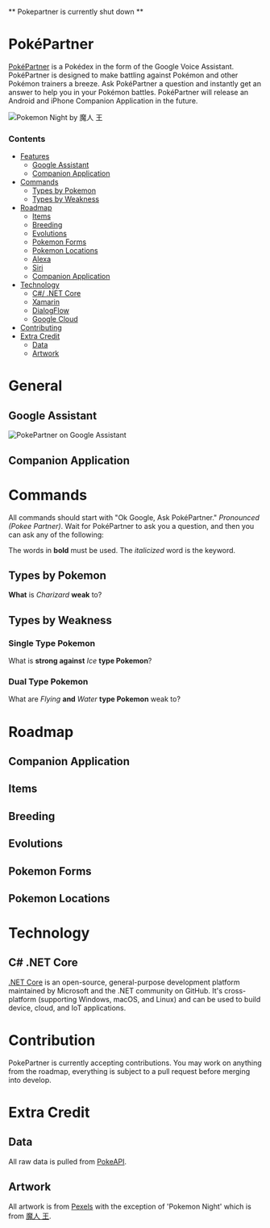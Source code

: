 ** Pokepartner is currently shut down **

# PokéPartner
[PokéPartner](https://www.pokepartner.co/) is a Pokédex in the form of the Google Voice Assistant. PokéPartner is designed to make battling against Pokémon and other Pokémon trainers a breeze. Ask PokéPartner a question and instantly get an answer to help you in your Pokémon battles. PokéPartner will release an Android and iPhone Companion Application in the future.

![Pokemon Night by 魔人 王](https://storage.googleapis.com/www.pokepartner.co/pokemon-night.jpg)

### Contents
* [Features](#)  
  * [Google Assistant](#)  
  * [Companion Application](#)  
* [Commands](#)  
  * [Types by Pokemon](#)
  * [Types by Weakness](#)
* [Roadmap](#)
  * [Items](#)
  * [Breeding](#)
  * [Evolutions](#)
  * [Pokemon Forms](#)
  * [Pokemon Locations](#)
  * [Alexa](#)
  * [Siri](#)
  * [Companion Application](#)
* [Technology](#)
  * [C#/ .NET Core](#)
  * [Xamarin](#)
  * [DialogFlow](#)
  * [Google Cloud](#)
* [Contributing](#)
* [Extra Credit](#)
  * [Data](#)
  * [Artwork](#)

# General
## Google Assistant
![PokePartner on Google Assistant](https://storage.googleapis.com/www.pokepartner.co/preview.gif)  


## Companion Application

# Commands
All commands should start with "Ok Google, Ask PokéPartner." *Pronounced (Pokee Partner)*. Wait for PokéPartner to ask you a question, and then you can ask any of the following:  

The words in **bold** must be used. The *italicized* word is the keyword.

## Types by Pokemon
**What** is *Charizard* **weak** to?

## Types by Weakness
### Single Type Pokemon
What is **strong against** *Ice* **type Pokemon**?  

### Dual Type Pokemon
What are *Flying* **and** *Water* **type Pokemon** weak to?

# Roadmap
## Companion Application
## Items
## Breeding
## Evolutions
## Pokemon Forms
## Pokemon Locations

# Technology
## C# .NET Core  
[.NET Core](https://dotnet.microsoft.com/download) is an open-source, general-purpose development platform maintained by Microsoft and the .NET community on GitHub. It's cross-platform (supporting Windows, macOS, and Linux) and can be used to build device, cloud, and IoT applications. 

# Contribution
PokePartner is currently accepting contributions. You may work on anything from the roadmap, everything is subject to a pull request before merging into develop. 

# Extra Credit
## Data
All raw data is pulled from [PokeAPI](https://pokeapi.co).

## Artwork
All artwork is from [Pexels](https://pexels.com) with the exception of 'Pokemon Night' which is from [魔人 王](https://www.artstation.com/joker-sheep).
